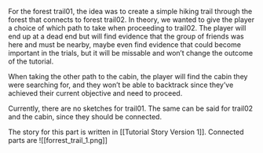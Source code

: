 For the forest trail01, the idea was to create a simple hiking trail through the forest that connects to forest trail02. In theory, we wanted to give the player a choice of which path to take when proceeding to trail02. The player will end up at a dead end but will find evidence that the group of friends was here and must be nearby, maybe even find evidence that could become important in the trials, but it will be missable and won’t change the outcome of the tutorial.

When taking the other path to the cabin, the player will find the cabin they were searching for, and they won’t be able to backtrack since they’ve achieved their current objective and need to proceed.

Currently, there are no sketches for trail01. The same can be said for trail02 and the cabin, since they should be connected.

The story for this part is written in [[Tutorial Story Version 1]].
Connected parts are 
![[forrest_trail_1.png]]
